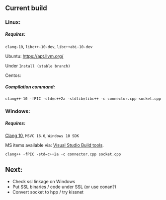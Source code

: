 ## Current build

### Linux:

##### Requires: 

`clang-10`, `libc++-10-dev`, `libc++abi-10-dev`

Ubuntu:
https://apt.llvm.org/

Under `Install (stable branch)`

Centos:

##### Compilation command:
`clang++-10 -fPIC -std=c++2a -stdlib=libc++ -c connector.cpp socket.cpp`

### Windows:

##### Requires: 
[Clang 10](https://github.com/llvm/llvm-project/releases/download/llvmorg-10.0.0/LLVM-10.0.0-win64.exe), `MSVC 16.6`, `Windows 10 SDK`

MS items available via: [Visual Studio Build tools](https://visualstudio.microsoft.com/visual-cpp-build-tools/).

`clang++ -fPIC -std=c++2a -c connector.cpp socket.cpp`


## Next:
- Check ssl linkage on Windows
- Put SSL binaries / code under SSL (or use conan?)
- Convert socket to hpp / try kissnet
